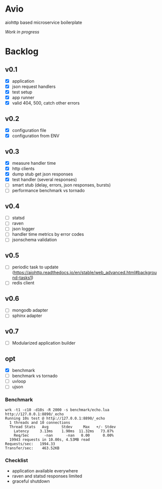 # Avio

aiohttp based microservice boilerplate

_Work in progress_

# Backlog
## v0.1
- [x] application
- [x] json request handlers
- [x] test setup
- [x] app runner
- [x] valid 404, 500, catch other errors
## v0.2
- [x] configuration file 
- [x] configuration from ENV
## v0.3
- [x] measure handler time
- [x] http clients
- [x] dump stub get json responses
- [x] test handler (several responses)
- [ ] smart stub (delay, errors, json responses, bursts)
- [ ] performance benchmark vs tornado
## v0.4
- [ ] statsd
- [ ] raven
- [ ] json logger
- [ ] handler time metrics by error codes
- [ ] jsonschema validation
## v0.5
- [ ] periodic task to update (https://aiohttp.readthedocs.io/en/stable/web_advanced.html#background-tasks1)
- [ ] redis client
## v0.6
- [ ] mongodb adapter
- [ ] sphinx adapter
## v0.7
- [ ] Modularized application builder

## opt
- [x] benchmark
- [ ] benchmark vs tornado
- [ ] uvloop
- [ ] ujson

### Benchmark
```
wrk -t1 -c10 -d10s -R 2000 -s benchmark/echo.lua http://127.0.0.1:8890/_echo
Running 10s test @ http://127.0.0.1:8890/_echo
  1 threads and 10 connections
  Thread Stats   Avg      Stdev     Max   +/- Stdev
    Latency     3.13ms    1.90ms  11.32ms   73.87%
    Req/Sec       -nan      -nan   0.00      0.00%
  19943 requests in 10.00s, 4.53MB read
Requests/sec:   1994.33
Transfer/sec:    463.52KB
```

### Checklist

- application available everywhere
- raven and statsd responses limited
- graceful shutdown

